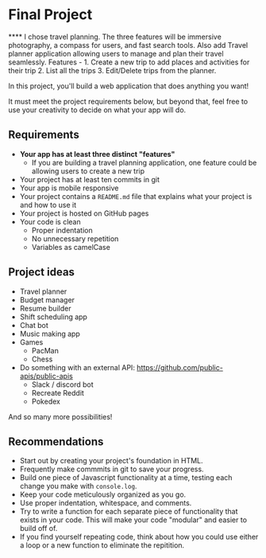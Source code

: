# Final Project

**** I chose travel planning. The three features will be immersive photography, a compass for users, and fast search tools. Also add Travel planner application allowing users to manage and plan their travel seamlessly. Features - 1. Create a new trip to add places and activities for their trip 2. List all the trips 3. Edit/Delete trips from the planner.


In this project, you'll build a web application that does anything you want! 

It must meet the project requirements below, but beyond that, feel free to use your creativity to decide on what your app will do.

## Requirements

* **Your app has at least three distinct "features"**
  * If you are building a travel planning application, one feature could be allowing users to create a new trip
* Your project has at least ten commits in git
* Your app is mobile responsive
* Your project contains a `README.md` file that explains what your project is and how to use it
* Your project is hosted on GitHub pages
* Your code is clean
  * Proper indentation
  * No unnecessary repetition
  * Variables as camelCase

## Project ideas

* Travel planner
* Budget manager
* Resume builder
* Shift scheduling app
* Chat bot
* Music making app
* Games
  * PacMan
  * Chess
* Do something with an external API: https://github.com/public-apis/public-apis
  * Slack / discord bot
  * Recreate Reddit
  * Pokedex

And so many more possibilities!

## Recommendations

* Start out by creating your project's foundation in HTML.
* Frequently make commmits in git to save your progress.
* Build one piece of Javascript functionality at a time, testing each change you make with `console.log`. 
* Keep your code meticulously organized as you go. 
* Use proper indentation, whitespace, and comments. 
* Try to write a function for each separate piece of functionality that exists in your code. This will make your code "modular" and easier to build off of.
* If you find yourself repeating code, think about how you could use either a loop or a new function to eliminate the repitition.
